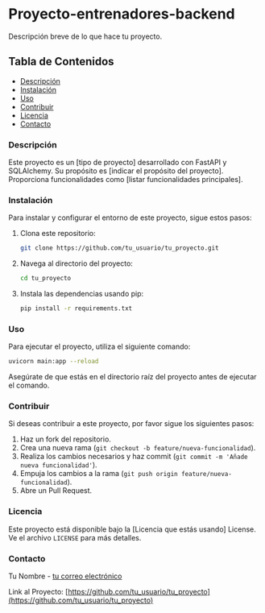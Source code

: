 # Proyecto-entrenadores-backend

Descripción breve de lo que hace tu proyecto.

## Tabla de Contenidos

- [Descripción](#descripción)
- [Instalación](#instalación)
- [Uso](#uso)
- [Contribuir](#contribuir)
- [Licencia](#licencia)
- [Contacto](#contacto)


### Descripción

Este proyecto es un [tipo de proyecto] desarrollado con FastAPI y SQLAlchemy. Su propósito es [indicar el propósito del proyecto]. Proporciona funcionalidades como [listar funcionalidades principales].

### Instalación

Para instalar y configurar el entorno de este proyecto, sigue estos pasos:

1. Clona este repositorio:
   ```bash
   git clone https://github.com/tu_usuario/tu_proyecto.git
   ```

2. Navega al directorio del proyecto:
   ```bash
   cd tu_proyecto
   ```

3. Instala las dependencias usando pip:
   ```bash
   pip install -r requirements.txt
   ```

### Uso

Para ejecutar el proyecto, utiliza el siguiente comando:

```bash
uvicorn main:app --reload
```

Asegúrate de que estás en el directorio raíz del proyecto antes de ejecutar el comando. 


### Contribuir

Si deseas contribuir a este proyecto, por favor sigue los siguientes pasos:

1. Haz un fork del repositorio.
2. Crea una nueva rama (`git checkout -b feature/nueva-funcionalidad`).
3. Realiza los cambios necesarios y haz commit (`git commit -m 'Añade nueva funcionalidad'`).
4. Empuja los cambios a la rama (`git push origin feature/nueva-funcionalidad`).
5. Abre un Pull Request.

### Licencia

Este proyecto está disponible bajo la [Licencia que estás usando] License. Ve el archivo `LICENSE` para más detalles.

### Contacto

Tu Nombre - [tu correo electrónico](mailto:tuemail@ejemplo.com)

Link al Proyecto: [https://github.com/tu_usuario/tu_proyecto](https://github.com/tu_usuario/tu_proyecto)
